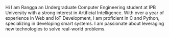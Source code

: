 Hi I am Rangga an Undergraduate Computer Engineering student at IPB University with a strong interest in Artificial Intelligence. With over a year of experience in Web and IoT Development, I am proficient in C and Python, specializing in developing smart systems. I am passionate about leveraging new technologies to solve real-world problems.
